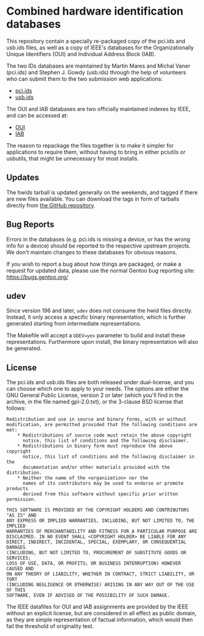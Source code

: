 Combined hardware identification databases
==========================================

This repository contain a specially re-packaged copy of the pci.ids
and usb.ids files, as well as a copy of IEEE's databases for the
Organizationally Unique Identifiers (OUI) and Individual Address Block
(IAB).

The two IDs databases are maintained by Martin Mares and Michal Vaner
(pci.ids) and Stephen J. Gowdy (usb.ids) through the help of
volunteers who can submit them to the two submission web applications:

 * [pci.ids](http://pci-ids.ucw.cz/)
 * [usb.ids](https://usb-ids.gowdy.us/index.html)

The OUI and IAB databases are two officially maintained indexes by
IEEE, and can be accessed at:

 * [OUI](http://standards.ieee.org/develop/regauth/oui/public.html)
 * [IAB](http://standards.ieee.org/develop/regauth/iab/public.html)

The reason to repackage the files together is to make it simpler for
applications to require them, without having to bring in either
pciutils or usbutils, that might be unnecessary for most installs.

Updates
-------

The hwids tarball is updated generally on the weekends, and tagged if
there are new files available. You can download the tags in form of
tarballs directly from [the GitHub
repository](https://github.com/gentoo/hwids).

Bug Reports
-----------

Errors in the databases (e.g. pci.ids is missing a device, or has the wrong
info for a device) should be reported to the respective upstream projects.
We don't maintain changes to these databases for obvious reasons.

If you wish to report a bug about how things are packaged, or make a request
for updated data, please use the normal Gentoo bug reporting site:
https://bugs.gentoo.org/

udev
----

Since version 196 and later, `udev` does not consume the hwid files
directly. Instead, it only access a specific binary representation,
which is further generated starting from intermediate representations.

The Makefile will accept a `UDEV=yes` parameter to build and install
these representations. Furthermore upon install, the binary
representation will also be generated.

License
-------

The pci.ids and usb.ids files are both released under dual-license,
and you can choose which one to apply to your needs. The options are
either the GNU General Public License, version 2 or later (which
you'll find in the archive, in the file named gpl-2.0.txt), or the
3-clause BSD license that follows:

    Redistribution and use in source and binary forms, with or without
    modification, are permitted provided that the following conditions are met:
        * Redistributions of source code must retain the above copyright
          notice, this list of conditions and the following disclaimer.
        * Redistributions in binary form must reproduce the above copyright
          notice, this list of conditions and the following disclaimer in the
          documentation and/or other materials provided with the distribution.
        * Neither the name of the <organization> nor the
          names of its contributors may be used to endorse or promote products
          derived from this software without specific prior written permission.
   
    THIS SOFTWARE IS PROVIDED BY THE COPYRIGHT HOLDERS AND CONTRIBUTORS "AS IS" AND
    ANY EXPRESS OR IMPLIED WARRANTIES, INCLUDING, BUT NOT LIMITED TO, THE IMPLIED
    WARRANTIES OF MERCHANTABILITY AND FITNESS FOR A PARTICULAR PURPOSE ARE
    DISCLAIMED. IN NO EVENT SHALL <COPYRIGHT HOLDER> BE LIABLE FOR ANY
    DIRECT, INDIRECT, INCIDENTAL, SPECIAL, EXEMPLARY, OR CONSEQUENTIAL DAMAGES
    (INCLUDING, BUT NOT LIMITED TO, PROCUREMENT OF SUBSTITUTE GOODS OR SERVICES;
    LOSS OF USE, DATA, OR PROFITS; OR BUSINESS INTERRUPTION) HOWEVER CAUSED AND
    ON ANY THEORY OF LIABILITY, WHETHER IN CONTRACT, STRICT LIABILITY, OR TORT
    (INCLUDING NEGLIGENCE OR OTHERWISE) ARISING IN ANY WAY OUT OF THE USE OF THIS
    SOFTWARE, EVEN IF ADVISED OF THE POSSIBILITY OF SUCH DAMAGE.

The IEEE datafiles for OUI and IAB assignments are provided by the
IEEE without an explicit license, but are considered in all effect as
public domain, as they are simple representation of factual
information, which would then fail the threshold of originality test.
